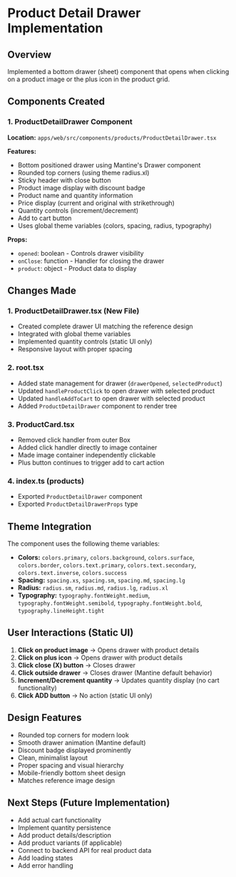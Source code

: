 # Product Detail Drawer Implementation

## Overview

Implemented a bottom drawer (sheet) component that opens when clicking on a product image or the plus icon in the product grid.

## Components Created

### 1. ProductDetailDrawer Component

**Location:** `apps/web/src/components/products/ProductDetailDrawer.tsx`

**Features:**

- Bottom positioned drawer using Mantine's Drawer component
- Rounded top corners (using theme radius.xl)
- Sticky header with close button
- Product image display with discount badge
- Product name and quantity information
- Price display (current and original with strikethrough)
- Quantity controls (increment/decrement)
- Add to cart button
- Uses global theme variables (colors, spacing, radius, typography)

**Props:**

- `opened`: boolean - Controls drawer visibility
- `onClose`: function - Handler for closing the drawer
- `product`: object - Product data to display

## Changes Made

### 1. ProductDetailDrawer.tsx (New File)

- Created complete drawer UI matching the reference design
- Integrated with global theme variables
- Implemented quantity controls (static UI only)
- Responsive layout with proper spacing

### 2. root.tsx

- Added state management for drawer (`drawerOpened`, `selectedProduct`)
- Updated `handleProductClick` to open drawer with selected product
- Updated `handleAddToCart` to open drawer with selected product
- Added `ProductDetailDrawer` component to render tree

### 3. ProductCard.tsx

- Removed click handler from outer Box
- Added click handler directly to image container
- Made image container independently clickable
- Plus button continues to trigger add to cart action

### 4. index.ts (products)

- Exported `ProductDetailDrawer` component
- Exported `ProductDetailDrawerProps` type

## Theme Integration

The component uses the following theme variables:

- **Colors:** `colors.primary`, `colors.background`, `colors.surface`, `colors.border`, `colors.text.primary`, `colors.text.secondary`, `colors.text.inverse`, `colors.success`
- **Spacing:** `spacing.xs`, `spacing.sm`, `spacing.md`, `spacing.lg`
- **Radius:** `radius.sm`, `radius.md`, `radius.lg`, `radius.xl`
- **Typography:** `typography.fontWeight.medium`, `typography.fontWeight.semibold`, `typography.fontWeight.bold`, `typography.lineHeight.tight`

## User Interactions (Static UI)

1. **Click on product image** → Opens drawer with product details
2. **Click on plus icon** → Opens drawer with product details
3. **Click close (X) button** → Closes drawer
4. **Click outside drawer** → Closes drawer (Mantine default behavior)
5. **Increment/Decrement quantity** → Updates quantity display (no cart functionality)
6. **Click ADD button** → No action (static UI only)

## Design Features

- Rounded top corners for modern look
- Smooth drawer animation (Mantine default)
- Discount badge displayed prominently
- Clean, minimalist layout
- Proper spacing and visual hierarchy
- Mobile-friendly bottom sheet design
- Matches reference image design

## Next Steps (Future Implementation)

- Add actual cart functionality
- Implement quantity persistence
- Add product details/description
- Add product variants (if applicable)
- Connect to backend API for real product data
- Add loading states
- Add error handling
